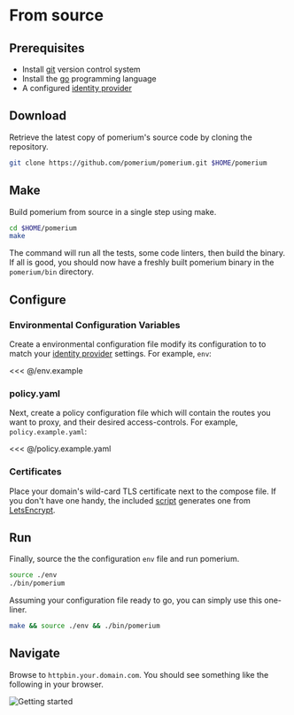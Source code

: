 # From source

## Prerequisites

- Install [git](https://git-scm.com/) version control system
- Install the [go](https://golang.org/doc/install) programming language
- A configured [identity provider]

## Download

Retrieve the latest copy of pomerium's source code by cloning the repository.

```bash
git clone https://github.com/pomerium/pomerium.git $HOME/pomerium
```

## Make

Build pomerium from source in a single step using make.

```bash
cd $HOME/pomerium
make
```

The command will run all the tests, some code linters, then build the binary. If all is good, you should now have a freshly built pomerium binary in the `pomerium/bin` directory.

## Configure

### Environmental Configuration Variables 

Create a environmental configuration file modify its configuration to to match your [identity provider] settings. For example, `env`: 

<<< @/env.example


### policy.yaml
Next, create a policy configuration file which will contain the routes you want to proxy, and their desired access-controls. For example, `policy.example.yaml`:

<<< @/policy.example.yaml

### Certificates

Place your domain's wild-card TLS certificate next to the compose file. If you don't have one handy, the included [script] generates one from [LetsEncrypt].

## Run

Finally, source the the configuration `env` file and run pomerium.

```bash
source ./env
./bin/pomerium
```

Assuming your configuration file ready to go, you can simply use this one-liner.

```bash
make && source ./env && ./bin/pomerium
```

## Navigate

Browse to `httpbin.your.domain.com`. You should see something like the following in your browser.

![Getting started](./get-started.gif)

[certbot]: https://certbot.eff.org/docs/install.html
[docker]: https://docs.docker.com/install/
[docker-compose]: (https://docs.docker.com/compose/install/)
[download]: https://github.com/pomerium/pomerium/releases
[env.example]: https://github.com/pomerium/pomerium/blob/master/env.example
[google gke]: https://cloud.google.com/kubernetes-engine/docs/quickstart#create_cluster
[helloworld]: https://hub.docker.com/r/tutum/hello-world
[httpbin]: https://httpbin.org/
[identity provider]: ../docs/identity-providers.md
[letsencrypt]: https://letsencrypt.org/
[script]: https://github.com/pomerium/pomerium/blob/master/scripts/generate_wildcard_cert.sh
